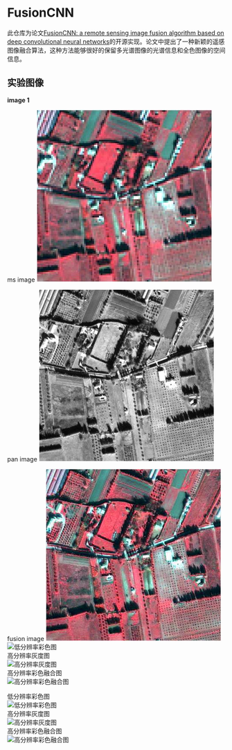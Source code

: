 # FusionCNN
此仓库为论文[FusionCNN: a remote sensing image fusion algorithm based on deep convolutional neural networks](https://link.springer.com/article/10.1007/s11042-018-6850-3)的开源实现。论文中提出了一种新颖的遥感图像融合算法，这种方法能够很好的保留多光谱图像的光谱信息和全色图像的空间信息。
  
## 实验图像

**image 1**

ms image
![ms image](images/ms1.jpg)

pan image
![pan image](images/pan1.jpg)

fusion image
![fusion image](images/fusion1.jpg)
<img width="600" height="400" src="https://github.com/VectorFist/CNN-Fusion/blob/master/fusion%20image/def_low.jpg" alt="低分辨率彩色图"/>  
高分辨率灰度图  
<img width="600" height="400" src="https://github.com/VectorFist/CNN-Fusion/blob/master/fusion%20image/def_gray.jpg" alt="高分辨率灰度图"/>  
高分辨率彩色融合图  
<img width="600" height="400" src="https://github.com/VectorFist/CNN-Fusion/blob/master/fusion%20image/def_fusion.jpg" alt="高分辨率彩色融合图"/>  
  
  
低分辨率彩色图  
<img width="400" height="600" src="https://github.com/VectorFist/CNN-Fusion/blob/master/fusion%20image/per_low.jpg" alt="低分辨率彩色图"/>  
高分辨率灰度图  
<img width="400" height="600" src="https://github.com/VectorFist/CNN-Fusion/blob/master/fusion%20image/per_gray.jpg" alt="高分辨率灰度图"/>  
高分辨率彩色融合图  
<img width="400" height="600" src="https://github.com/VectorFist/CNN-Fusion/blob/master/fusion%20image/per_fusion.jpg" alt="高分辨率彩色融合图"/>
